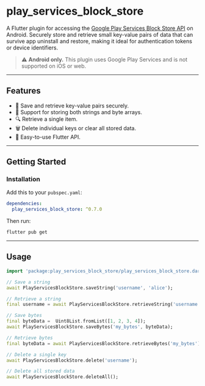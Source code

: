 # play_services_block_store

A Flutter plugin for accessing the [Google Play Services Block Store API](https://developers.google.com/identity/blockstore/overview) on Android. Securely store and retrieve small key-value pairs of data that can survive app uninstall and restore, making it ideal for authentication tokens or device identifiers.

> ⚠️ **Android only.** This plugin uses Google Play Services and is not supported on iOS or web.

---

## Features

- 🔐 Save and retrieve key-value pairs securely.
- 💾 Support for storing both strings and byte arrays.
- 🔍 Retrieve a single item.
- 🗑️ Delete individual keys or clear all stored data.
- 🧩 Easy-to-use Flutter API.

---

## Getting Started

### Installation

Add this to your `pubspec.yaml`:

```yaml
dependencies:
  play_services_block_store: ^0.7.0
```

Then run:

```bash
flutter pub get
```

---

## Usage

```dart
import 'package:play_services_block_store/play_services_block_store.dart';

// Save a string
await PlayServicesBlockStore.saveString('username', 'alice');

// Retrieve a string
final username = await PlayServicesBlockStore.retrieveString('username');

// Save bytes
final byteData =  Uint8List.fromList([1, 2, 3, 4]);
await PlayServicesBlockStore.saveBytes('my_bytes', byteData);

// Retrieve bytes
final byteData = await PlayServicesBlockStore.retrieveBytes('my_bytes');

// Delete a single key
await PlayServicesBlockStore.delete('username');

// Delete all stored data
await PlayServicesBlockStore.deleteAll();
```
